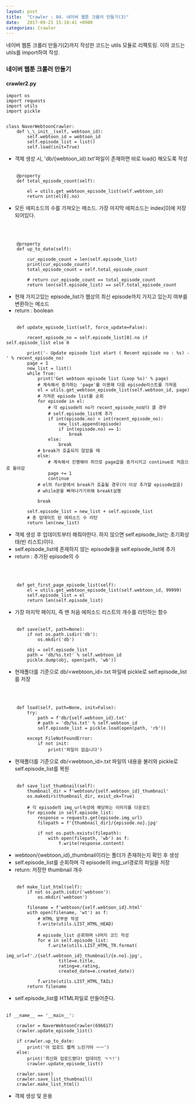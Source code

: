 ```yaml
---
layout: post
title:  "Crawler : 04. 네이버 웹툰 크롤러 만들기(3)"
date:   2017-09-21 15:10:41 +0900
categories: Crawler
---
```


네이버 웹툰 크롤러 만들기(2)까지 작성한 코드는 utils 모듈로 리팩토링. 이하 코드는 utils를 import하여 작성.


### 네이버 웹툰 크롤러 만들기

#### crawler2.py

```
import os
import requests
import utils
import pickle


class NaverWebtoonCrawler:
    def \_\_init__(self, webtoon_id):
        self.webtoon_id = webtoon_id
        self.episode_list = list()
        self.load(init=True)

```

* 객체 생성 시, 'db/{webtoon_id}.txt'파일이 존재하면 바로 load() 해오도록 작성
<br><br>


```
    @property
    def total_episode_count(self):

        el = utils.get_webtoon_episode_list(self.webtoon_id)
        return int(el[0].no)
```
* 모든 에피소드의 수를 가져오는 메소드. 가장 마지막 에피소드는 index[0]에 저장 되어있다.


<br><br>

```
    @property
    def up_to_date(self):

        cur_episode_count = len(self.episode_list)
        print(cur_episode_count)
        total_episode_count = self.total_episode_count

        # return cur_episode_count == total_episode_count
        return len(self.episode_list) == self.total_episode_count
```

* 현재 가지고있는 episode_list가 웹상의 최신 episode까지 가지고 있는지 여부를 변환하는 메소드
* return : boolean
<br><br>


```
    def update_episode_list(self, force_update=False):

        recent_episode_no = self.episode_list[0].no if self.episode_list else 0

        print('- Update episode list atart ( Recent episode no : %s) - ' % recent_episode_no)
        page = 1
        new_list = list()
        while True:
            print('Get webtoon episode list (Loop %s)' % page)
            # 계속해서 증가하는 'page'를 이용해 다음 episode리스트를 가져옴
            el = utils.get_webtoon_episode_list(self.webtoon_id, page)
            # 가져온 episode list를 순회
            for episode in el:
                # 각 episode의 no가 recent_episode_no보다 클 경우
                # self.episode_list에 추가
                if int(episode.no) > int(recent_episode_no):
                    new_list.append(episode)
                    if int(episode.no) == 1:
                        break
                else:
                    break
            # break가 호출되지 않았을 때
            else:
                # 계속해서 진행해야 하므로 page값을 증가시키고 continue로 처음으로 돌아감
                page += 1
                continue
            # el의 for문에서 break가 호출될 경우(더 이상 추가할 episode없음)
            # while문을 빠져나가기위해 breakt실행

            break

        self.episode_list = new_list + self.episode_list
        # 총 업데이트 된 에피소드 수 리턴
        return len(new_list)
```
* 객체 생성 후 업데이트부터 해줘야한다. 하지 않으면 self.episode_list는 초기화상태(빈 리스트)이다.
* self.episode_list에 존재하지 않는 episode들을 self.episode_list에 추가
* return : 추가된 episode의 수

<br><br>



```
    def get_first_page_episode_list(self):
        el = utils.get_webtoon_episode_list(self.webtoon_id, 99999)
        self.episode_list = el
        return len(self.episode_list)
```


* 가장 마지막 페이지, 즉 맨 처음 에피소드 리스트의 개수를 리턴하는 함수
<br><br>



```
    def save(self, path=None):
        if not os.path.isdir('db'):
            os.mkdir('db')

        obj = self.episode_list
        path = 'db/%s.txt' % self.webtoon_id
        pickle.dump(obj, open(path, 'wb'))
```

* 현재폴더를 기준으로 db/<webtoon_id>.txt 파일에 pickle로 self.episode_list를 저장

<br><br>



```
    def load(self, path=None, init=False):
        try:
            path = f'db/{self.webtoon_id}.txt'
            # path = 'db/%s.txt' % self.webtoon_id
            self.episode_list = pickle.load(open(path, 'rb'))

        except FileNotFoundError:
            if not init:
                print('파일이 없습니다')
```


* 현재폴더를 기준으로 db/<webtoon_id>.txt 파일의 내용을 불러와 pickle로 self.episode_list를 복원
<br><br>



```
    def save_list_thumbnail(self):
        thumbnail_dir = f'webtoon/{self.webtoon_id}_thumbnail'
        os.makedirs(thumbnail_dir, exist_ok=True)

        # 각 episode의 img_url속성에 해당하는 이미지를 다운로드
        for episode in self.episode_list:
            response = requests.get(episode.img_url)
            filepath = f'{thumbnail_dir}/{episode.no}.jpg'

            if not os.path.exists(filepath):
                with open(filepath, 'wb') as f:
                    f.write(response.content)
```

* webtoon/{webtoon_id}_thumbnail이라는 폴더가 존재하는지 확인 후 생성
* self.episode_list를 순회하며 각 episode의 img_url경로의 파일을 저장
* return: 저장한 thumbnail 개수
<br><br>


```
    def make_list_html(self):
        if not os.path.isdir('webtoon'):
            os.mkdir('webtoon')

        filename = f'webtoon/{self.webtoon_id}.html'
        with open(filename, 'wt') as f:
            # HTML 앞부분 작성
            f.write(utils.LIST_HTML_HEAD)

            # episode_list 순회하며 나머지 코드 작성
            for e in self.episode_list:
                f.write(utils.LIST_HTML_TR.format(
                    img_url=f'./{self.webtoon_id}_thumbnail/{e.no}.jpg',
                    title=e.title,
                    rating=e.rating,
                    created_date=e.created_date))

            f.write(utils.LIST_HTML_TAIL)
        return filename
```

* self.episode_list를 HTML파일로 만들어준다.
<br><br>



```
if __name__ == '__main__':

    crawler = NaverWebtoonCrawler(696617)
    crawler.update_episode_list()

    if crawler.up_to_date:
        print('아 업로드 왤케 느린거야 ㅡㅡ')
    else:
        print('최신화 업로드됐다! 업데이트 ㄱㄱ!')
        crawler.update_episode_list()

    crawler.save()
    crawler.save_list_thumbnail()
    crawler.make_list_html()
```

* 객체 생성 및 운용
